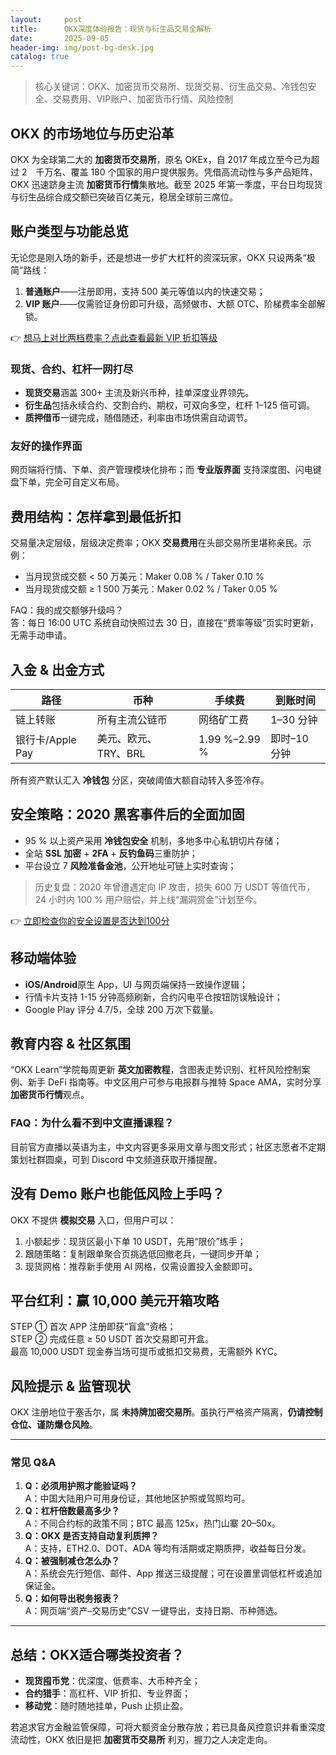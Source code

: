 ```yaml
---
layout:     post
title:      OKX深度体验报告：现货与衍生品交易全解析
date:       2025-09-05
header-img: img/post-bg-desk.jpg
catalog: true
---
```


> 核心关键词：OKX、加密货币交易所、现货交易、衍生品交易、冷钱包安全、交易费用、VIP账户、加密货币行情、风险控制

## OKX 的市场地位与历史沿革  
OKX 为全球第二大的 **加密货币交易所**，原名 OKEx，自 2017 年成立至今已为超过 2 千万名、覆盖 180 个国家的用户提供服务。凭借高流动性与多产品矩阵，OKX 迅速跻身主流 **加密货币行情**集散地。截至 2025 年第一季度，平台日均现货与衍生品综合成交额已突破百亿美元，稳居全球前三席位。

## 账户类型与功能总览  
无论您是刚入场的新手，还是想进一步扩大杠杆的资深玩家，OKX 只设两条“极简”路线：  
1. **普通账户**——注册即用，支持 500 美元等值以内的快速交易；  
2. **VIP 账户**——仅需验证身份即可升级，高频做市、大额 OTC、阶梯费率全部解锁。   

👉 [想马上对比两档费率？点此查看最新 VIP 折扣等级](https://okxdog.com/)

### 现货、合约、杠杆一网打尽  
- **现货交易**涵盖 300+ 主流及新兴币种，挂单深度业界领先。  
- **衍生品**包括永续合约、交割合约、期权，可双向多空，杠杆 1–125 倍可调。  
- **质押借币**一键完成，随借随还，利率由市场供需自动调节。  

### 友好的操作界面  
网页端将行情、下单、资产管理模块化排布；而 **专业版界面** 支持深度图、闪电键盘下单，完全可自定义布局。  

## 费用结构：怎样拿到最低折扣  
交易量决定层级，层级决定费率；OKX **交易费用**在头部交易所里堪称亲民。示例：  
- 当月现货成交额 < 50 万美元：Maker 0.08 % / Taker 0.10 %  
- 当月现货成交额 ≥ 1 500 万美元：Maker 0.02 % / Taker 0.05 %  

FAQ：我的成交额够升级吗？  
答：每日 16:00 UTC 系统自动快照过去 30 日，直接在“费率等级”页实时更新，无需手动申请。

## 入金 & 出金方式  
| 路径 | 币种 | 手续费 | 到账时间 |  
| --- | --- | --- | --- |  
| 链上转账 | 所有主流公链币 | 网络矿工费 | 1–30 分钟 |  
| 银行卡/Apple Pay | 美元、欧元、 TRY、BRL | 1.99 %–2.99 % | 即时–10 分钟 |  
所有资产默认汇入 **冷钱包** 分区，突破阈值大额自动转入多签冷存。

## 安全策略：2020 黑客事件后的全面加固  
- 95 % 以上资产采用 **冷钱包安全** 机制，多地多中心私钥切片存储；  
- 全站 **SSL 加密** + **2FA** + **反钓鱼码**三重防护；  
- 平台设立 7 **风险准备金池**，公开地址可链上实时查询；  

> 历史复盘：2020 年曾遭遇定向 IP 攻击，损失 600 万 USDT 等值代币，24 小时内 100 % 用户赔偿，并上线“漏洞赏金”计划至今。  

👉 [立即检查你的安全设置是否达到100分](https://okxdog.com/)

## 移动端体验  
- **iOS/Android**原生 App，UI 与网页端保持一致操作逻辑；  
- 行情卡片支持 1-15 分钟高频刷新，合约闪电平仓按钮防误触设计；  
- Google Play 评分 4.7/5，全球 200 万次下载量。  

## 教育内容 & 社区氛围  
“OKX Learn”学院每周更新 **英文加密教程**，含图表走势识别、杠杆风险控制案例、新手 DeFi 指南等。中文区用户可参与电报群与推特 Space AMA，实时分享 **加密货币行情**观点。  

### FAQ：为什么看不到中文直播课程？  
目前官方直播以英语为主，中文内容更多采用文章与图文形式；社区志愿者不定期策划社群圆桌，可到 Discord 中文频道获取开播提醒。

## 没有 Demo 账户也能低风险上手吗？  
OKX 不提供 **模拟交易** 入口，但用户可以：  
1. 小额起步：现货区最小下单 10 USDT，先用“限价”练手；  
2. 跟随策略：复制跟单聚合页挑选低回撤老兵，一键同步开单；  
3. 现货网格：推荐新手使用 AI 网格，仅需设置投入金额即可。  

## 平台红利：赢 10,000 美元开箱攻略  
STEP ① 首次 APP 注册即获“盲盒”资格；  
STEP ② 完成任意 ≥ 50 USDT 首次交易即可开盒。  
最高 10,000 USDT 现金券当场可提币或抵扣交易费，无需额外 KYC。  

## 风险提示 & 监管现状  
OKX 注册地位于塞舌尔，属 **未持牌加密交易所**。虽执行严格资产隔离，**仍请控制仓位、谨防爆仓风险**。  

---

### 常见 Q&A  
1. **Q：必须用护照才能验证吗？**  
   A：中国大陆用户可用身份证，其他地区护照或驾照均可。  
2. **Q：杠杆倍数最高多少？**  
   A：不同合约标的政策不同；BTC 最高 125x，热门山寨 20–50x。  
3. **Q：OKX 是否支持自动复利质押？**  
   A：支持，ETH2.0、DOT、ADA 等均有活期或定期质押，收益每日分发。  
4. **Q：被强制减仓怎么办？**  
   A：系统会先行短信、邮件、App 推送三级提醒；可在设置里调低杠杆或追加保证金。  
5. **Q：如何导出税务报表？**  
   A：网页端“资产–交易历史”CSV 一键导出，支持日期、币种筛选。  

---

## 总结：OKX适合哪类投资者？  
- **现货囤币党**：优深度、低费率、大币种齐全；  
- **合约猎手**：高杠杆、VIP 折扣、专业界面；  
- **移动党**：随时随地挂单，Push 止损止盈。  

若追求官方金融监管保障，可将大额资金分散存放；若已具备风控意识并看重深度流动性，OKX 依旧是把 **加密货币交易所** 利刃，握刀之人决定走向。